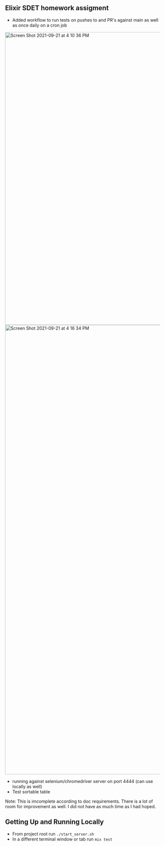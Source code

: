 ## Elixir SDET homework assigment

- Added workflow to run tests on pushes to and PR's against main as well as once daily on a cron job
<img width="952" alt="Screen Shot 2021-09-21 at 4 10 36 PM" src="https://user-images.githubusercontent.com/15660742/134240639-1d018d7e-6574-459e-b070-c19d8f134596.png">

<img width="1461" alt="Screen Shot 2021-09-21 at 4 16 34 PM" src="https://user-images.githubusercontent.com/15660742/134241341-0554eb08-f707-4439-8237-7fe86f23fd67.png">

- running against selenium/chromedriver server on port 4444 (can use locally as well)
- Test sortable table

Note: This is imcomplete according to doc requirements. There is a lot of room for improvement as well. I did not have as much time as I had hoped.


## Getting Up and Running Locally

- From project root run `./start_server.sh`
- In a different terminal window or tab run `mix test`

